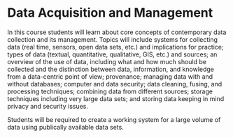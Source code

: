# Data Acquisition and Management

In this course students will learn about core concepts of contemporary data collection and its management. Topics will include systems for collecting data 
(real time, sensors, open data sets, etc.) and implications for practice; types of data (textual, quantitative, qualitative, GIS, etc.) and sources; an 
overview of the use of data, including what and how much should be collected and the distinction between data, information, and knowledge from a data-centric 
point of view; provenance; managing data with and without databases; computer and data security; data cleaning, fusing, and processing techniques; combining 
data from different sources; storage techniques including very large data sets; and storing data keeping in mind privacy and security issues.

Students will be required to create a working system for a large volume of data using publically available data sets.
